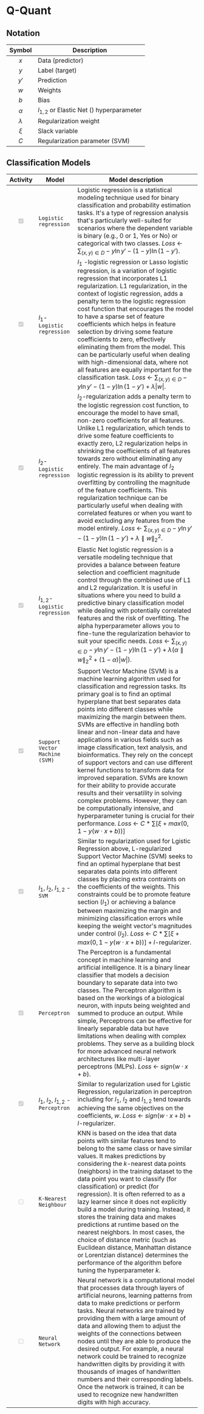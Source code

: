 # Q-Quant

## Notation
|     Symbol              |       Description       | 
|:--------------:          |        ------          |
| $x$                   | Data (predictor)          |
| $y$                   | Label (target)            |
| $y'$                  | Prediction                |
| $w$                   | Weights                   |
| $b$                   | Bias                      |
| $\alpha$              | $l_{1, 2}$ or Elastic Net () hyperparameter       |
| $\lambda$             | Regularization weight      |
| $\xi$                 | Slack variable            |
| $C$                   | Regularization parameter (SVM)       |

## Classification Models

|     Activity              |       Model       | Model description |
|:--------------:          |        ------    |     ------    |
| <input type="checkbox" disabled checked />    |  ```Logistic regression``` | Logistic regression is a statistical modeling technique used for binary classification and probability estimation tasks. It's a type of regression analysis that's particularly well-suited for scenarios where the dependent variable is binary (e.g., 0 or 1, Yes or No) or categorical with two classes. $Loss$ &larr; $\sum_{(x, y) \in D} -y\ln y' - (1- y)\ln(1 - y')$.|
| <input type="checkbox" disabled checked /> | $l_1$-```Logistic regression``` | $l_1$ -logistic regression or Lasso logistic regression, is a variation of logistic regression that incorporates L1 regularization. L1 regularization, in the context of logistic regression, adds a penalty term to the logistic regression cost function that encourages the model to have a sparse set of feature coefficients which helps in feature selection by driving some feature coefficients to zero, effectively eliminating them from the model. This can be particularly useful when dealing with high-dimensional data, where not all features are equally important for the classification task.  $Loss$ &larr; $\sum_{(x, y) \in D} -y\ln y' - (1- y)\ln(1 - y') + \lambda \|w\|$. |
| <input type="checkbox" disabled checked /> | $l_2$-```Logistic regression``` | $l_2$-regularization adds a penalty term to the logistic regression cost function, to encourage the model to have small, non-zero coefficients for all features. Unlike L1 regularization, which tends to drive some feature coefficients to exactly zero, L2 regularization helps in shrinking the coefficients of all features towards zero without eliminating any entirely. The main advantage of $l_2$ logistic regression is its ability to prevent overfitting by controlling the magnitude of the feature coefficients. This regularization technique can be particularly useful when dealing with correlated features or when you want to avoid excluding any features from the model entirely. $Loss$ &larr; $\sum_{(x, y) \in D} -y\ln y' - (1- y)\ln(1 - y') + \lambda \parallel w\parallel_{2}^{2}$. |
| <input type="checkbox" disabled checked /> | $l_{1, 2}$-```Logistic regression``` | Elastic Net logistic regression is a versatile modeling technique that provides a balance between feature selection and coefficient magnitude control through the combined use of L1 and L2 regularization. It is useful in situations where you need to build a predictive binary classification model while dealing with potentially correlated features and the risk of overfitting. The alpha hyperparameter allows you to fine-tune the regularization behavior to suit your specific needs. $Loss$ &larr; $\sum_{(x, y) \in D} -y\ln y' - (1- y)\ln(1 - y') + \lambda (\alpha \parallel w\parallel_{2}^{2} + (1 - \alpha) \|w\|)$. |
| <input type="checkbox" disabled checked /> | ```Support Vector Machine (SVM)``` | Support Vector Machine (SVM) is a machine learning algorithm used for classification and regression tasks. Its primary goal is to find an optimal hyperplane that best separates data points into different classes while maximizing the margin between them. SVMs are effective in handling both linear and non-linear data and have applications in various fields such as image classification, text analysis, and bioinformatics. They rely on the concept of support vectors and can use different kernel functions to transform data for improved separation. SVMs are known for their ability to provide accurate results and their versatility in solving complex problems. However, they can be computationally intensive, and hyperparameter tuning is crucial for their performance.  $Loss$ &larr; $C * \sum [ \xi + max(0, 1- y(w \cdot x + b))]$|
| <input type="checkbox" disabled checked /> | $l_1$, $l_2$, $l_{1, 2}$ - ```SVM``` | Similar to regularization used for Lgistic Regression above, L-regularized Support Vector Machine (SVM) seeks to find an optimal hyperplane that best separates data points into different classes by placing extra contraints on the coefficients of the weights. This constraints could be to promote feature section ($l_1$) or achieving a balance between maximizing the margin and minimizing classification errors while keeping the weight vector's magnitudes under control ($l_2$). $Loss$ &larr; $C * \sum [ \xi + max(0, 1- y(w \cdot x + b))] + l$-regularizer. |
| <input type="checkbox" disabled checked /> | ```Perceptron``` | The Perceptron is a fundamental concept in machine learning and artificial intelligence. It is a binary linear classifier that models a decision boundary to separate data into two classes. The Perceptron algorithm is based on the workings of a biological neuron, with inputs  being weighted and summed to produce an output. While simple, Perceptrons can be effective for linearly separable data but have limitations when dealing with complex problems. They serve as a building block for more advanced neural network architectures like multi-layer perceptrons (MLPs). $Loss$ &larr; $sign(w \cdot x + b)$.|
| <input type="checkbox" disabled checked /> | $l_1$, $l_2$, $l_{1, 2}$ -```Perceptron``` | Similar to regularization used for Lgistic Regression, regularization in perceptron including for $l_1$, $l_2$ and $l_{1, 2}$ tend towards achieving the same objectives on the coefficients, $w$. $Loss$ &larr; $sign(w \cdot x + b)+ l$-regularizer.|
| <input type="checkbox" disabled /> | ```K-Nearest Neighbour``` | KNN is based on the idea that data points with similar features tend to belong to the same class or have similar values. It makes predictions by considering the $k$-nearest data points (neighbors) in the training dataset to the data point you want to classify (for classification) or predict (for regression). It is often referred to as a lazy learner since it does not explicitly build a model during training. Instead, it stores the training data and makes predictions at runtime based on the nearest neighbors. In most cases, the choice of distance metric (such as Euclidean distance, Manhattan distance or Lorentzian distance) determines the performance of the algorithm before tuning the hyperparameter $k$.|
| <input type="checkbox" disabled /> | ```Neural Network``` | Neural network is a computational model that processes data through layers of artificial neurons, learning patterns from data to make predictions or perform tasks. Neural networks are trained by providing them with a large amount of data and allowing them to adjust the weights of the connections between nodes until they are able to produce the desired output. For example, a neural network could be trained to recognize handwritten digits by providing it with thousands of images of handwritten numbers and their corresponding labels. Once the network is trained, it can be used to recognize new handwritten digits with high accuracy.|